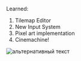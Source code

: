 Learned: 

1.	Tilemap Editor
2.	New Input System
3.	Pixel art implementation
4.  Cinemachine!
<img src="https://user-images.githubusercontent.com/58732845/214344613-e2c450ed-5613-4cf9-8463-dace2f35add8.jpg" alt="альтернативный текст">
